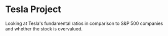 # Tesla Project
Looking at Tesla's fundamental ratios in comparison to S&amp;P 500 companies and whether the stock is overvalued.
